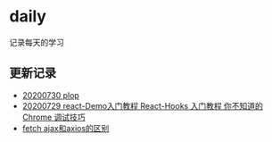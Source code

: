 # daily
记录每天的学习
## 更新记录
 - [20200730 plop](blog\20200730.md)
 - [20200729 react-Demo入门教程 React-Hooks 入门教程 你不知道的 Chrome 调试技巧](blog\20200729.md)
 - [fetch ajax和axios的区别 ](blog\20200811.md)

